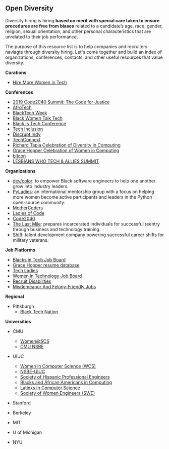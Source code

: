 ## Open Diversity
Diversity hiring is hiring **based on merit with special care taken to ensure procedures are free from biases** related to a candidate’s age, race, gender, religion, sexual orientation, and other personal characteristics that are unrelated to their job performance. 

The purpose of this resource list is to help companies and recruiters naviagte through diversity hiring. Let's come together and build an index of organizations, conferences, contacts, and other useful resources that value diversity. 

**Curations**
 - [Hire More Women in Tech](https://www.hiremorewomenintech.com/)
 
**Conferences**
 - [2019 Code2040 Summit: The Code for Justice](http://www.code2040.org/thesummit)
 - [AfroTech](https://afrotech.com/)
 - [BlackTech Week](http://blacktechweek.com/)
 - [Black Women Talk Tech](https://www.blackwomentalktech.com/)
 - [Black Is Tech Conference](http://blackistechconference.com/)
 - [Tech Inclusion](https://techinclusion.co/)
 - [Discrupt Indy](http://disruptindy.com/)
 - [TechConnext](https://www.blackenterprise.com/techconnext/)
 - [Richard Tapia Celebration of Diversity in Computing](http://www.richardtapia.org/)
 - [Grace Hopper Celebration of Women in Computing](http://gracehopper.org/)
 - [bitcon](https://bitcon.tech/)
 - [LESBIANS WHO TECH & ALLIES SUMMIT](https://lesbianswhotech.org/sanfrancisco2020/)
 
**Organizations**
 - [dev/color](https://www.devcolor.org/about): to empower Black software engineers to help one another grow into industry leaders.
 - [PyLadies](http://www.pyladies.com/): an international mentorship group with a focus on helping more women become active participants and leaders in the Python open-source community. 
 - [MotherCoders](http://www.mothercoders.org/)
 - [Ladies of Code](https://www.ladiesofcode.com/)
 - [Code2040](http://www.code2040.org/)
 - [The Last Mile](https://thelastmile.org/): prepares incarcerated individuals for successful reentry through business and technology training.
 - [Shift](https://www.shift.org/): talent development company powering successful career shifts for military veterans.
 
**Job Platforms**
 - [Blacks in Tech Job Board](https://www.blacksintechnology.net/jobs-board/)
 - [Grace Hopper resume database](https://ghc.anitab.org/resume-database/)
 - [Tech Ladies](https://www.hiretechladies.com/jobs)
 - [Women in Technology Job Board](https://www.womenintechnology.org/job-board)
 - [Recruit Disabilities](http://recruitdisability.org/)
 - [Misdemeanor And Felony-Friendly Jobs](https://www.70millionjobs.com/search)

**Regional**
 - Pittsburgh
   - [Black Tech Nation](https://blacktechnation.com/)
   
**Universities**
 - CMU
   - [Women@SCS](https://www.women.cs.cmu.edu/)
   - [CMU NSBE](http://www.cmunsbe.com/)
   
 - UIUC
   - [Women in Computer Science (WCS)](http://wcs.illinois.edu/)
   - [NSBE-UIUC](https://students.grainger.illinois.edu/nsbe/home/)
   - [Society of Hispanic Professional Engineers](https://students.grainger.illinois.edu/index.html/?club_url=shpe)
   - [Blacks and African Americans in Computing](http://baac.engr.illinois.edu/)
   - [Latinxs In Computer Science](http://latinoscs.web.illinois.edu/)
   - [Society of Women Engineers (SWE)](https://www.societyofwomenengineers.illinois.edu/)
   
 - Stanford
 
 - Berkeley
 
 - MIT
 
 - U of Michigan
 
 - NYU
